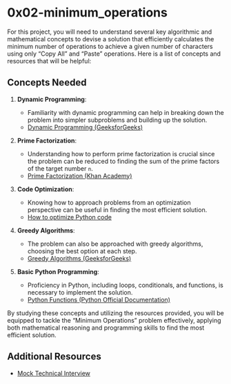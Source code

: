 # 0x02-minimum_operations

For this project, you will need to understand several key algorithmic and mathematical concepts to devise a solution that efficiently calculates the minimum number of operations to achieve a given number of characters using only “Copy All” and “Paste” operations. Here is a list of concepts and resources that will be helpful:

## Concepts Needed

1. **Dynamic Programming**:

    - Familiarity with dynamic programming can help in breaking down the problem into simpler subproblems and building up the solution.
    - [Dynamic Programming (GeeksforGeeks)](https://intranet.alxswe.com/rltoken/l3JYgicNQw2Ue1Kg9jV80Q "Dynamic Programming (GeeksforGeeks)")
2. **Prime Factorization**:

    - Understanding how to perform prime factorization is crucial since the problem can be reduced to finding the sum of the prime factors of the target number `n`.
    - [Prime Factorization (Khan Academy)](https://intranet.alxswe.com/rltoken/cFcADpVYRCl5pdut-Lemmg "Prime Factorization (Khan Academy)")
3. **Code Optimization**:

    - Knowing how to approach problems from an optimization perspective can be useful in finding the most efficient solution.
    - [How to optimize Python code](https://intranet.alxswe.com/rltoken/98ZF5bRckUKror6pGJQlHQ "How to optimize Python code")
4. **Greedy Algorithms**:

    - The problem can also be approached with greedy algorithms, choosing the best option at each step.
    - [Greedy Algorithms (GeeksforGeeks)](https://intranet.alxswe.com/rltoken/k6-mba0b4nayJi0VqYhKjQ "Greedy Algorithms (GeeksforGeeks)")
5. **Basic Python Programming**:

    - Proficiency in Python, including loops, conditionals, and functions, is necessary to implement the solution.
    - [Python Functions (Python Official Documentation)](https://intranet.alxswe.com/rltoken/ao3SJVl4yY1SfugfVa3anw "Python Functions (Python Official Documentation)")

By studying these concepts and utilizing the resources provided, you will be equipped to tackle the “Minimum Operations” problem effectively, applying both mathematical reasoning and programming skills to find the most efficient solution.

## Additional Resources

- [Mock Technical Interview](https://intranet.alxswe.com/rltoken/HX0vuVl1V-9T4vvh8NDCyw "Mock Technical Interview")
